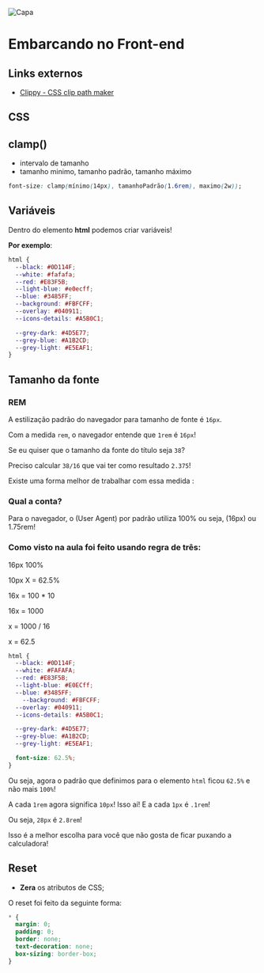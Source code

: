![Capa](/public/images/capa.svg)
# Embarcando no Front-end

## Links externos
- [Clippy - CSS clip path maker](http://bennettfeely.com/clippy)
## CSS

## clamp()

- intervalo de tamanho
- tamanho minimo, tamanho padrão, tamanho máximo

```css
font-size: clamp(mínimo(14px), tamanhoPadrão(1.6rem), maximo(2w));
```

## Variáveis

Dentro do elemento **html** podemos criar variáveis!

**Por exemplo**:

```css
html {
  --black: #0D114F;
  --white: #fafafa;
  --red: #E83F5B;
  --light-blue: #e0ecff;
  --blue: #3485FF;
  --background: #FBFCFF;
  --overlay: #040911;
  --icons-details: #A5B0C1;

  --grey-dark: #4D5E77;
  --grey-blue: #A1B2CD;
  --grey-light: #E5EAF1;
}
```

## Tamanho da fonte

### REM

A estilização padrão do navegador para tamanho de fonte é `16px`.

Com a medida `rem`,  o navegador entende que `1rem` é `16px`!

Se eu quiser que o tamanho da fonte do título seja `38`?

Preciso calcular `38/16` que vai ter como resultado `2.375`!

Existe uma forma melhor de trabalhar com essa medida :

### Qual a conta?

Para o navegador, o (User Agent) por padrão utiliza 100% ou seja, (16px) ou 1.75rem!

### Como visto na aula foi feito usando regra de três:

16px 100%

10px  X = 62.5%

16x = 100 * 10

16x = 1000

x = 1000 / 16

x = 62.5

```css
html {
  --black: #0D114F;
  --white: #FAFAFA;
  --red: #E83F5B;
  --light-blue: #E0ECff;
  --blue: #3485FF; 
	--background: #FBFCFF;
  --overlay: #040911;
  --icons-details: #A5B0C1;

  --grey-dark: #4D5E77;
  --grey-blue: #A1B2CD;
  --grey-light: #E5EAF1;

  font-size: 62.5%;
}
```

Ou seja, agora o padrão que definimos para o elemento `html` ficou `62.5%` e não mais `100%`!

A cada `1rem` agora significa `10px`! Isso aí! E a cada `1px` é `.1rem`! 

Ou seja, `28px` é `2.8rem`!

Isso é a melhor escolha para você que não gosta de ficar puxando a calculadora!

## Reset

- **Zera** os atributos de CSS;

O reset foi feito da seguinte forma:

```css
* {
  margin: 0;
  padding: 0;
  border: none;
  text-decoration: none;
  box-sizing: border-box;
}
```
